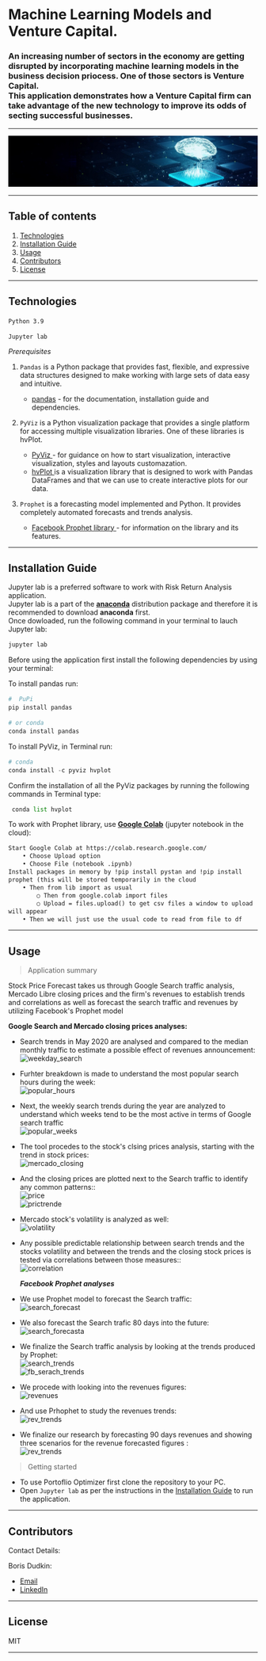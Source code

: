 # Machine Learning Models and Venture Capital.

### An increasing number of sectors in the economy are getting disrupted by incorporating machine learning models in the business decision priocess. One of those sectors is Venture Capital.<br/>This application demonstrates how a Venture Capital firm can take advantage of the new technology to improve its odds of secting successful businesses.

---

![ecommerce](Images/neural.jpg)

---

## Table of contents

1. [Technologies](#technologies)
2. [Installation Guide](#installation-guide)
3. [Usage](#usage)
4. [Contributors](#contributors)
5. [License](#license)

---

## Technologies

`Python 3.9`

`Jupyter lab`

_Prerequisites_

1. `Pandas` is a Python package that provides fast, flexible, and expressive data structures designed to make working with large sets of data easy and intuitive.

   - [pandas](https://github.com/pandas-dev/pandas) - for the documentation, installation guide and dependencies.

2. `PyViz` is a Python visualization package that provides a single platform for accessing multiple visualization libraries. One of these libraries is hvPlot. <br/>

   - [PyViz ](https://pyviz.org/) - for guidance on how to start visualization, interactive visualization, styles and layouts customazation.
   - [hvPlot ](https://hvplot.holoviz.org/) is a visualization library that is designed to work with Pandas DataFrames and that we can use to create interactive plots for our data.<br/>

3. `Prophet` is a forecasting model implemented and Python. It provides completely automated forecasts and trends analysis.

   - [Facebook Prophet library ](https://facebook.github.io/prophet/) - for information on the library and its features.<br/>

---

## Installation Guide

Jupyter lab is a preferred software to work with Risk Return Analysis application.<br/> Jupyter lab is a part of the **[anaconda](https://www.anaconda.com/)** distribution package and therefore it is recommended to download **anaconda** first.<br/> Once dowloaded, run the following command in your terminal to lauch Jupyter lab:

```python
jupyter lab
```

Before using the application first install the following dependencies by using your terminal:

To install pandas run:

```python
#  PuPi
pip install pandas
```

```python
# or conda
conda install pandas
```

To install PyViz, in Terminal run:

```python
# conda
conda install -c pyviz hvplot
```

Confirm the installation of all the PyViz packages by running the following commands in Terminal type:

```python
 conda list hvplot
```

To work with Prophet library, use **[Google Colab](https://colab.research.google.com/)** (jupyter notebook in the cloud):

```
Start Google Colab at https://colab.research.google.com/
	• Choose Upload option
	• Choose File (notebook .ipynb)
Install packages in memory by !pip install pystan and !pip install prophet (this will be stored temporarily in the cloud
	• Then from lib import as usual
		○ Then from google.colab import files
		○ Upload = files.upload() to get csv files a window to upload will appear
	• Then we will just use the usual code to read from file to df
```

---

## Usage

> Application summary<br/>

Stock Price Forecast takes us through Google Search traffic analysis, Mercado Libre closing prices and the firm's revenues to establish trends and correlations as well as forecast the search traffic and revenues by utilizing Facebook's Prophet model<br/>

**Google Search and Mercado closing prices analyses:**<br/>

- Search trends in May 2020 are analysed and compared to the median monthly traffic to estimate a possible effect of revenues announcement: <br/>
  ![weekday_search](Images/av_search_weekday.png)<br/>

- Furhter breakdown is made to understand the most popular search hours during the week: <br/>
  ![popular_hours](Images/weekday_hour.png)<br/>
- Next, the weekly search trends during the year are analyzed to understand which weeks tend to be the most active in terms of Google search traffic <br/> ![popular_weeks](Images/week_of_year.png)<br/>
- The tool procedes to the stock's clsing prices analysis, starting with the trend in stock prices:<br/>
  ![mercado_closing](Images/Mercado_prices.png)<br/>
- And the closing prices are plotted next to the Search traffic to identify any common patterns::<br/>
  ![price](Images/price_trend.png)<br/>
  ![prictrende](Images/price_trend2.png)<br/>
- Mercado stock's volatility is analyzed as well:<br/>
  ![volatility](Images/stock_vol.png)<br/>
- Any possible predictable relationship between search trends and the stocks volatility and between the trends and the closing stock prices is tested via correlations between those measures::<br/>
  ![correlation](Images/vol_stock_trend_corr.png)<br/>

  **_Facebook Prophet analyses_**<br/>

- We use Prophet model to forecast the Search traffic:<br/>
  ![search_forecast](Images/fb_forecast.PNG)<br/>
- We also forecast the Search trafic 80 days into the future:<br/>
  ![search_forecasta](Images/forecast_prediction.png)<br/>
- We finalize the Search traffic analysis by looking at the trends produced by Prophet:<br/>
  ![search_trends](Images/fb_trend.PNG)<br/>
  ![fb_serach_trends](Images/fb_analysis.PNG)<br/>
- We procede with looking into the revenues figures:<br/>
  ![revenues](Images/revenues.png)<br/>
- And use Prhophet to study the revenues trends:<br/>
  ![rev_trends](Images/revenues_trends.PNG)<br/>
- We finalize our research by forecasting 90 days revenues and showing three scenarios for the revenue forecasted figures :<br/>
  ![rev_trends](Images/fb_rev_forecast.PNG)<br/>

> Getting started<br/>

- To use Portoflio Optimizer first clone the repository to your PC.<br/>
- Open `Jupyter lab` as per the instructions in the [Installation Guide](#installation-guide) to run the application.<br/>

---

## Contributors

Contact Details:

Boris Dudkin:

- [Email](boris.dudkin@gmail.com)
- [LinkedIn](www.linkedin.com/in/Boris-Dudkin)

---

## License

MIT

---
